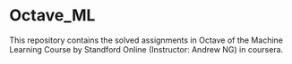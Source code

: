 # Octave_ML
This repository contains the solved assignments in Octave of the Machine Learning Course by Standford Online (Instructor: Andrew NG) in coursera.
